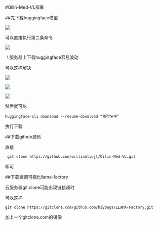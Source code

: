 #Qilin-Med-VL部署

##先下载huggingface模型

![](https://cdn.jsdelivr.net/gh/tj-messi/picture/1732108932122.png)

可以直接执行第二条命令

![](https://cdn.jsdelivr.net/gh/tj-messi/picture/1732109160997.png)

！服务器上下载huggingface容易波动

可以这样解决

![](https://cdn.jsdelivr.net/gh/tj-messi/picture/20241120220016.png)

![](https://cdn.jsdelivr.net/gh/tj-messi/picture/20241120220029.png)

![](https://cdn.jsdelivr.net/gh/tj-messi/picture/20241120220043.png)

然后就可以

	huggingface-cli download --resume-download “模型名字”

执行下载

##下载github源码

直接

	 git clone https://github.com/williamliujl/Qilin-Med-VL.git

即可

##下载微调可视化llama-factory

云服务器git clone可能出现链接超时

可以这样

	git clone https://gitclone.com/github.com/hiyouga/LLaMA-Factory.git

加上一个gitclone.com的镜像
